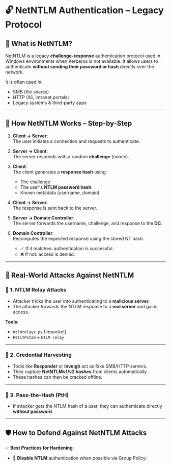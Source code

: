 # 🔓 NetNTLM Authentication – Legacy Protocol

## 📌 What is NetNTLM?

NetNTLM is a legacy **challenge-response** authentication protocol used in Windows environments when Kerberos is not available. It allows users to authenticate **without sending their password or hash** directly over the network.

It is often used in:
- SMB (file shares)
- HTTP (IIS, intranet portals)
- Legacy systems & third-party apps

---

## 🔐 How NetNTLM Works – Step-by-Step

1. **Client → Server**:  
   The user initiates a connection and requests to authenticate.

2. **Server → Client**:  
   The server responds with a random **challenge** (nonce).

3. **Client**:  
   The client generates a **response hash** using:
   - The challenge
   - The user's **NTLM password hash**
   - Known metadata (username, domain)

4. **Client → Server**:  
   The response is sent back to the server.

5. **Server → Domain Controller**:  
   The server forwards the username, challenge, and response to the **DC**.

6. **Domain Controller**:  
   Recomputes the expected response using the stored NT hash.
   - ✅ If it matches: authentication is successful.
   - ❌ If not: access is denied.

---

## 🧪 Real-World Attacks Against NetNTLM

### 🚨 1. **NTLM Relay Attacks**
- Attacker tricks the user into authenticating to a **malicious server**.
- The attacker forwards the NTLM response to a **real server** and gains access.

**Tools**:  
- `ntlmrelayx.py` (Impacket)  
- `PetitPotam` + `NTLM relay`

---

### 🚨 2. **Credential Harvesting**
- Tools like **Responder** or **Inveigh** act as fake SMB/HTTP servers.
- They capture **NetNTLMv1/v2 hashes** from clients automatically.
- These hashes can then be cracked offline.

---

### 🚨 3. **Pass-the-Hash (PtH)**
- If attacker gets the NTLM hash of a user, they can authenticate directly **without password**.

---

## 🛡️ How to Defend Against NetNTLM Attacks

✅ **Best Practices for Hardening**:

- 🚫 **Disable NTLM** authentication when possible via Group Policy:

